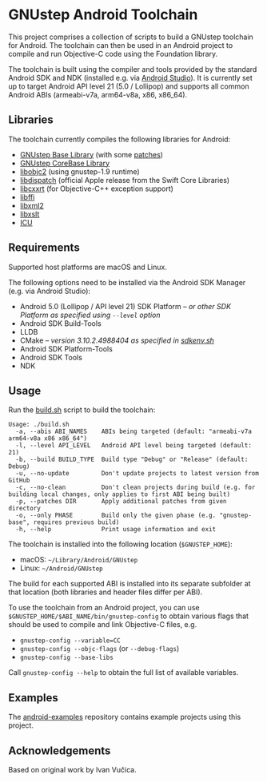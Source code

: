 GNUstep Android Toolchain
=========================

This project comprises a collection of scripts to build a GNUstep toolchain for Android. The toolchain can then be used in an Android project to compile and run Objective-C code using the Foundation library.

The toolchain is built using the compiler and tools provided by the standard Android SDK and NDK (installed e.g. via [Android Studio](https://developer.android.com/studio)). It is currently set up to target Android API level 21 (5.0 / Lollipop) and supports all common Android ABIs (armeabi-v7a, arm64-v8a, x86, x86_64).

Libraries
---------

The toolchain currently compiles the following libraries for Android:

* [GNUstep Base Library](https://github.com/gnustep/libs-base) (with some [patches](patches))
* [GNUstep CoreBase Library](https://github.com/gnustep/libs-corebase)
* [libobjc2](https://github.com/gnustep/libobjc2) (using gnustep-1.9 runtime)
* [libdispatch](https://github.com/apple/swift-corelibs-libdispatch) (official Apple release from the Swift Core Libraries)
* [libcxxrt](https://github.com/pathscale/libcxxrt) (for Objective-C++ exception support)
* [libffi](https://github.com/libffi/libffi)
* [libxml2](https://github.com/GNOME/libxml2)
* [libxslt](https://github.com/GNOME/libxslt)
* [ICU](https://github.com/unicode-org/icu)

Requirements
------------

Supported host platforms are macOS and Linux.

The following options need to be installed via the Android SDK Manager (e.g. via Android Studio):

* Android 5.0 (Lollipop / API level 21) SDK Platform _– or other SDK Platform as specified using `--level` option_
* Android SDK Build-Tools
* LLDB
* CMake _– version 3.10.2.4988404 as specified in [sdkenv.sh](env/sdkenv.sh)_
* Android SDK Platform-Tools
* Android SDK Tools
* NDK

Usage
-----

Run the [build.sh](build.sh) script to build the toolchain:

```
Usage: ./build.sh
  -a, --abis ABI_NAMES    ABIs being targeted (default: "armeabi-v7a arm64-v8a x86 x86_64")
  -l, --level API_LEVEL   Android API level being targeted (default: 21)
  -b, --build BUILD_TYPE  Build type "Debug" or "Release" (default: Debug)
  -u, --no-update         Don't update projects to latest version from GitHub
  -c, --no-clean          Don't clean projects during build (e.g. for building local changes, only applies to first ABI being built)
  -p, --patches DIR       Apply additional patches from given directory
  -o, --only PHASE        Build only the given phase (e.g. "gnustep-base", requires previous build)
  -h, --help              Print usage information and exit
```

The toolchain is installed into the following location (`$GNUSTEP_HOME`):

* macOS: `~/Library/Android/GNUstep`
* Linux: `~/Android/GNUstep`

The build for each supported ABI is installed into its separate subfolder at that location (both libraries and header files differ per ABI).

To use the toolchain from an Android project, you can use `$GNUSTEP_HOME/$ABI_NAME/bin/gnustep-config` to obtain various flags that should be used to compile and link Objective-C files, e.g.

* `gnustep-config --variable=CC`
* `gnustep-config --objc-flags` (or `--debug-flags`)
* `gnustep-config --base-libs`

Call `gnustep-config --help` to obtain the full list of available variables.

Examples
--------

The [android-examples](https://github.com/gnustep/android-examples) repository contains example projects using this project.

Acknowledgements
----------------

Based on original work by Ivan Vučica.
